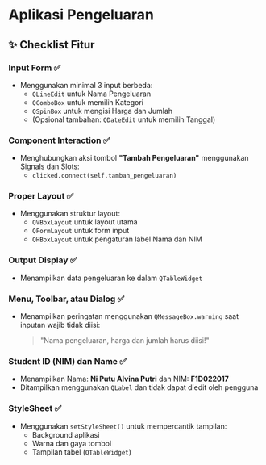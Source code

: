 # Aplikasi Pengeluaran

## ✨ Checklist Fitur

### Input Form ✅ 
- Menggunakan minimal 3 input berbeda:
  - `QLineEdit` untuk Nama Pengeluaran
  - `QComboBox` untuk memilih Kategori
  - `QSpinBox` untuk mengisi Harga dan Jumlah
  - (Opsional tambahan: `QDateEdit` untuk memilih Tanggal)

### Component Interaction ✅ 
- Menghubungkan aksi tombol **"Tambah Pengeluaran"** menggunakan Signals dan Slots:
  - `clicked.connect(self.tambah_pengeluaran)`

### Proper Layout ✅ 
- Menggunakan struktur layout:
  - `QVBoxLayout` untuk layout utama
  - `QFormLayout` untuk form input
  - `QHBoxLayout` untuk pengaturan label Nama dan NIM

### Output Display ✅ 
- Menampilkan data pengeluaran ke dalam `QTableWidget`

### Menu, Toolbar, atau Dialog ✅ 
- Menampilkan peringatan menggunakan `QMessageBox.warning` saat inputan wajib tidak diisi:
  > "Nama pengeluaran, harga dan jumlah harus diisi!"

### Student ID (NIM) dan Name ✅ 
- Menampilkan Nama: **Ni Putu Alvina Putri** dan NIM: **F1D022017**
- Ditampilkan menggunakan `QLabel` dan tidak dapat diedit oleh pengguna

### StyleSheet ✅ 
- Menggunakan `setStyleSheet()` untuk mempercantik tampilan:
  - Background aplikasi
  - Warna dan gaya tombol
  - Tampilan tabel (`QTableWidget`)
